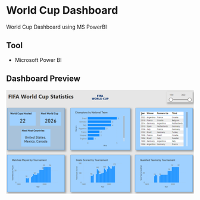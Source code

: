 # World Cup Dashboard

World Cup Dashboard using MS PowerBI

## Tool

- Microsoft Power BI

## Dashboard Preview

![Dashboard](Dashboard_Preview.png)
